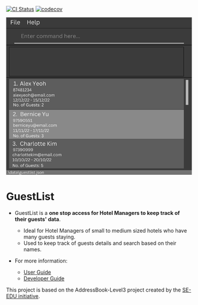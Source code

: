 [![CI Status](https://github.com/se-edu/addressbook-level3/workflows/Java%20CI/badge.svg)](https://github.com/AY2223S1-CS2103T-W16-1/tp/actions/workflows/gradle.yml)
[![codecov](https://codecov.io/gh/AY2223S1-CS2103T-W16-1/tp/branch/master/graph/badge.svg?token=TL4U2UJXS0)](https://codecov.io/gh/AY2223S1-CS2103T-W16-1/tp)

![Ui](docs/images/Ui.png)

# GuestList
* GuestList is a **one stop access for Hotel Managers to keep track of their guests' data**.
  * Ideal for Hotel Managers of small to medium sized hotels who have many guests staying.
  * Used to keep track of guests details and search based on their names.

* For more information:
  * [User Guide](https://github.com/AY2223S1-CS2103T-W16-1/tp/blob/master/docs/UserGuide.md)
  * [Developer Guide](https://github.com/AY2223S1-CS2103T-W16-1/tp/blob/master/docs/DeveloperGuide.md)

This project is based on the AddressBook-Level3 project created by the [SE-EDU initiative](https://se-education.org).
